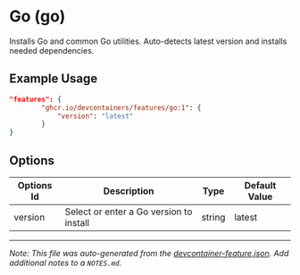 
# Go (go)

Installs Go and common Go utilities. Auto-detects latest version and installs needed dependencies.

## Example Usage

```json
"features": {
        "ghcr.io/devcontainers/features/go:1": {
            "version": "latest"
        }
}
```

## Options

| Options Id | Description | Type | Default Value |
|-----|-----|-----|-----|
| version | Select or enter a Go version to install | string | latest |



---

_Note: This file was auto-generated from the [devcontainer-feature.json](https://github.com/devcontainers/features/blob/main/src/go/devcontainer-feature.json).  Add additional notes to a `NOTES.md`._
